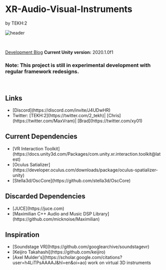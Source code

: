 # XR-Audio-Visual-Instruments
by TEKH:2

![header](https://tekh.chrisvik.com/wp-content/uploads/2020/07/ET_bio_no_evil.png)

<p>&nbsp</p>

[Development Blog](https://tekh.chrisvik.com/)
<strong>Current Unity version:</strong> 2020.1.0f1

### Note: This project is still in experimental development with regular framework redesigns.



<p>&nbsp</p>

## Links
<ul>
  <li> [Discord](https://discord.com/invite/J4UDwHR) </li>
  <li>Twitter: [TEKH:2](https://twitter.com/2_tekh)| [Chris](https://twitter.com/MaxVram)| [Brad](https://twitter.com/xy01)
</ul>

## Current Dependencies
<ul>
  <li>[VR Interaction Toolkit](https://docs.unity3d.com/Packages/com.unity.xr.interaction.toolkit@latest)</li>
  <li>[Oculus Satializer](https://developer.oculus.com/downloads/package/oculus-spatializer-unity)</li>
  <li>[Stella3d/OscCore](https://github.com/stella3d/OscCore)</li>
</ul>

## Discarded Dependencies
<ul>
  <li>[JUCE](https://juce.com)</li>
  <li>[Maximilian C++ Audio and Music DSP Library](https://github.com/micknoise/Maximilian)</li>
</ul>

## Inspiration
<ul>
  <li>[Soundstage VR](https://github.com/googlearchive/soundstagevr)</li>
  <li>[Keijiro Takahashi](https://github.com/keijiro)</li>
  <li>[Axel Mulder's](https://scholar.google.com/citations?user=h4LiTPsAAAAJ&hl=en&oi=ao) work on virtual 3D instruments</li>
</ul>
